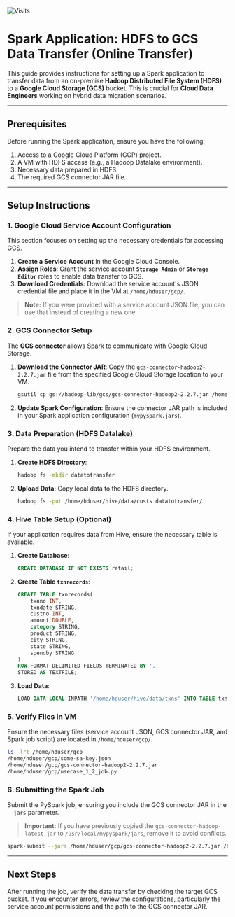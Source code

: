 ![Visits](https://komarev.com/ghpvc/?username=muralitheda&color=blueviolet&style=for-the-badge&label=Visitors)

# Spark Application: HDFS to GCS Data Transfer (Online Transfer)

This guide provides instructions for setting up a Spark application to transfer data from an on-premise **Hadoop Distributed File System (HDFS)** to a **Google Cloud Storage (GCS)** bucket. This is crucial for **Cloud Data Engineers** working on hybrid data migration scenarios.

-----

## Prerequisites

Before running the Spark application, ensure you have the following:

1.  Access to a Google Cloud Platform (GCP) project.
2.  A VM with HDFS access (e.g., a Hadoop Datalake environment).
3.  Necessary data prepared in HDFS.
4.  The required GCS connector JAR file.

-----

## Setup Instructions

### 1\. Google Cloud Service Account Configuration

This section focuses on setting up the necessary credentials for accessing GCS.

1.  **Create a Service Account** in the Google Cloud Console.
2.  **Assign Roles**: Grant the service account **`Storage Admin`** or **`Storage Editor`** roles to enable data transfer to GCS.
3.  **Download Credentials**: Download the service account's JSON credential file and place it in the VM at `/home/hduser/gcp/`.

> **Note:** If you were provided with a service account JSON file, you can use that instead of creating a new one.

### 2\. GCS Connector Setup

The **GCS connector** allows Spark to communicate with Google Cloud Storage.

1.  **Download the Connector JAR**: Copy the `gcs-connector-hadoop2-2.2.7.jar` file from the specified Google Cloud Storage location to your VM.

    ```bash
    gsutil cp gs://hadoop-lib/gcs/gcs-connector-hadoop2-2.2.7.jar /home/hduser/gcp/
    ```

2.  **Update Spark Configuration**: Ensure the connector JAR path is included in your Spark application configuration (`mypyspark.jars`).

### 3\. Data Preparation (HDFS Datalake)

Prepare the data you intend to transfer within your HDFS environment.

1.  **Create HDFS Directory**:

    ```bash
    hadoop fs -mkdir datatotransfer
    ```

2.  **Upload Data**: Copy local data to the HDFS directory.

    ```bash
    hadoop fs -put /home/hduser/hive/data/custs datatotransfer/
    ```

### 4\. Hive Table Setup (Optional)

If your application requires data from Hive, ensure the necessary table is available.

1.  **Create Database**:

    ```sql
    CREATE DATABASE IF NOT EXISTS retail;
    ```

2.  **Create Table `txnrecords`**:

    ```sql
    CREATE TABLE txnrecords(
        txnno INT,
        txndate STRING,
        custno INT,
        amount DOUBLE,
        category STRING,
        product STRING,
        city STRING,
        state STRING,
        spendby STRING
    )
    ROW FORMAT DELIMITED FIELDS TERMINATED BY ','
    STORED AS TEXTFILE;
    ```

3.  **Load Data**:

    ```sql
    LOAD DATA LOCAL INPATH '/home/hduser/hive/data/txns' INTO TABLE txnrecords;
    ```

### 5\. Verify Files in VM

Ensure the necessary files (service account JSON, GCS connector JAR, and Spark job script) are located in `/home/hduser/gcp/`.

```bash
ls -lrt /home/hduser/gcp
/home/hduser/gcp/some-sa-key.json
/home/hduser/gcp/gcs-connector-hadoop2-2.2.7.jar
/home/hduser/gcp/usecase_1_2_job.py
```

### 6\. Submitting the Spark Job

Submit the PySpark job, ensuring you include the GCS connector JAR in the `--jars` parameter.

> **Important:** If you have previously copied the `gcs-connector-hadoop-latest.jar` to `/usr/local/mypyspark/jars`, remove it to avoid conflicts.

```bash
spark-submit --jars /home/hduser/gcp/gcs-connector-hadoop2-2.2.7.jar /home/hduser/gcp/usecase_1_2_job.py
```

-----

## Next Steps

After running the job, verify the data transfer by checking the target GCS bucket. If you encounter errors, review the configurations, particularly the service account permissions and the path to the GCS connector JAR.